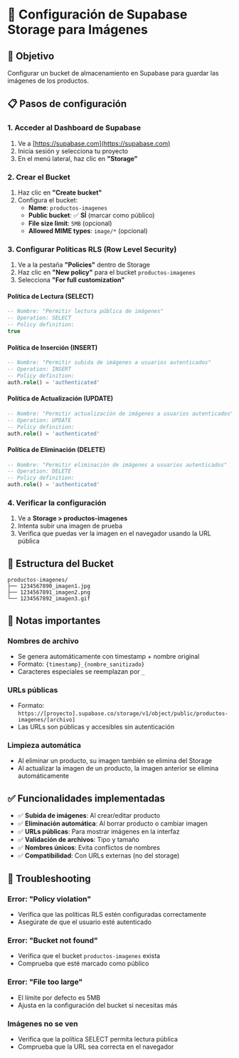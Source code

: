 # 📁 Configuración de Supabase Storage para Imágenes

## 🎯 Objetivo
Configurar un bucket de almacenamiento en Supabase para guardar las imágenes de los productos.

## 📋 Pasos de configuración

### 1. **Acceder al Dashboard de Supabase**
1. Ve a [https://supabase.com](https://supabase.com)
2. Inicia sesión y selecciona tu proyecto
3. En el menú lateral, haz clic en **"Storage"**

### 2. **Crear el Bucket**
1. Haz clic en **"Create bucket"**
2. Configura el bucket:
   - **Name**: `productos-imagenes`
   - **Public bucket**: ✅ **SÍ** (marcar como público)
   - **File size limit**: `5MB` (opcional)
   - **Allowed MIME types**: `image/*` (opcional)

### 3. **Configurar Políticas RLS (Row Level Security)**
1. Ve a la pestaña **"Policies"** dentro de Storage
2. Haz clic en **"New policy"** para el bucket `productos-imagenes`
3. Selecciona **"For full customization"**

#### **Política de Lectura (SELECT)**
```sql
-- Nombre: "Permitir lectura pública de imágenes"
-- Operation: SELECT
-- Policy definition:
true
```

#### **Política de Inserción (INSERT)**
```sql
-- Nombre: "Permitir subida de imágenes a usuarios autenticados"  
-- Operation: INSERT
-- Policy definition:
auth.role() = 'authenticated'
```

#### **Política de Actualización (UPDATE)**
```sql
-- Nombre: "Permitir actualización de imágenes a usuarios autenticados"
-- Operation: UPDATE  
-- Policy definition:
auth.role() = 'authenticated'
```

#### **Política de Eliminación (DELETE)**
```sql
-- Nombre: "Permitir eliminación de imágenes a usuarios autenticados"
-- Operation: DELETE
-- Policy definition:
auth.role() = 'authenticated'
```

### 4. **Verificar la configuración**
1. Ve a **Storage > productos-imagenes**
2. Intenta subir una imagen de prueba
3. Verifica que puedas ver la imagen en el navegador usando la URL pública

## 🔧 Estructura del Bucket
```
productos-imagenes/
├── 1234567890_imagen1.jpg
├── 1234567891_imagen2.png
└── 1234567892_imagen3.gif
```

## 📝 Notas importantes

### **Nombres de archivo**
- Se genera automáticamente con timestamp + nombre original
- Formato: `{timestamp}_{nombre_sanitizado}`
- Caracteres especiales se reemplazan por `_`

### **URLs públicas**
- Formato: `https://[proyecto].supabase.co/storage/v1/object/public/productos-imagenes/[archivo]`
- Las URLs son públicas y accesibles sin autenticación

### **Limpieza automática**
- Al eliminar un producto, su imagen también se elimina del Storage
- Al actualizar la imagen de un producto, la imagen anterior se elimina automáticamente

## ✅ Funcionalidades implementadas

- ✅ **Subida de imágenes**: Al crear/editar producto
- ✅ **Eliminación automática**: Al borrar producto o cambiar imagen  
- ✅ **URLs públicas**: Para mostrar imágenes en la interfaz
- ✅ **Validación de archivos**: Tipo y tamaño
- ✅ **Nombres únicos**: Evita conflictos de nombres
- ✅ **Compatibilidad**: Con URLs externas (no del storage)

## 🚨 Troubleshooting

### **Error: "Policy violation"**
- Verifica que las políticas RLS estén configuradas correctamente
- Asegúrate de que el usuario esté autenticado

### **Error: "Bucket not found"**  
- Verifica que el bucket `productos-imagenes` exista
- Comprueba que esté marcado como público

### **Error: "File too large"**
- El límite por defecto es 5MB
- Ajusta en la configuración del bucket si necesitas más

### **Imágenes no se ven**
- Verifica que la política SELECT permita lectura pública
- Comprueba que la URL sea correcta en el navegador